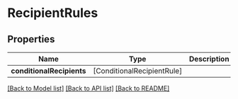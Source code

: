 # RecipientRules

## Properties
Name | Type | Description | Notes
------------ | ------------- | ------------- | -------------
**conditionalRecipients** | [ConditionalRecipientRule] |  | [optional] 

[[Back to Model list]](../README.md#documentation-for-models) [[Back to API list]](../README.md#documentation-for-api-endpoints) [[Back to README]](../README.md)


